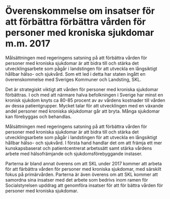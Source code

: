 # Överenskommelse om insatser för att förbättra förbättra vården för personer med kroniska sjukdomar m.m. 2017

Målsättningen med regeringens satsning på att förbättra vården för personer med kroniska sjukdomar är att bidra till och stärka det utvecklingsarbete som pågår i landstingen för att utveckla en långsiktigt hållbar hälso- och sjukvård. Som ett led i detta har staten ingått en överenskommelse med Sveriges Kommuner och Landsting, SKL.

Det är strategiskt viktigt att vården för personer med kroniska sjukdomar förbättras. I och med att närmare halva befolkningen i Sverige har minst en kronisk sjukdom knyts ca 80-85 procent av av vårdens kostnader till vården av dessa patientgrupper. Mycket talar för att utvecklingen med en växande andel personer med kroniska skjukdomar går att bryta. Många sjukdomar kan förebyggas och behandlas.

Målsättningen med regeringens satsning på att förbättra vården för personer med kroniska sjukdomar är att bidra till och stärka det utvecklingsarbete som pågår i landstingen för att utveckla en långsiktigt hållbar hälso- och sjukvård. I första hand handlar det om att främja ett mer kunskapsbaserat och patientcentrerat arbetssätt samt stärka vårdens arbete med hälsofrämjande och sjukdomsförebyggande instaser.

Parterna är bland annat överens om att SKL under 2017 kommer att arbeta för att färbättra vården för personer med kroniska sjukdomar, med särskilt fokus på primärvården. Parterna är även överens om att SKL kommer att samordna sina insatser med det arbete som bedrivs inom ramen för Socialstyrelsen upddrag att genomföra insatser för att för bättra vården för personer med kroniska sjukdomar.
